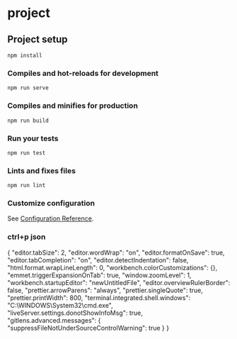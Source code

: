 # project

## Project setup

```
npm install
```

### Compiles and hot-reloads for development

```
npm run serve
```

### Compiles and minifies for production

```
npm run build
```

### Run your tests

```
npm run test
```

### Lints and fixes files

```
npm run lint
```

### Customize configuration

See [Configuration Reference](https://cli.vuejs.org/config/).

### ctrl+p json

{
"editor.tabSize": 2,
"editor.wordWrap": "on",
"editor.formatOnSave": true,
"editor.tabCompletion": "on",
"editor.detectIndentation": false,
"html.format.wrapLineLength": 0,
"workbench.colorCustomizations": {},
"emmet.triggerExpansionOnTab": true,
"window.zoomLevel": 1,
"workbench.startupEditor": "newUntitledFile",
"editor.overviewRulerBorder": false,
"prettier.arrowParens": "always",
"prettier.singleQuote": true,
"prettier.printWidth": 800,
"terminal.integrated.shell.windows": "C:\\WINDOWS\\System32\\cmd.exe",
"liveServer.settings.donotShowInfoMsg": true,
"gitlens.advanced.messages": {
"suppressFileNotUnderSourceControlWarning": true
}
}
